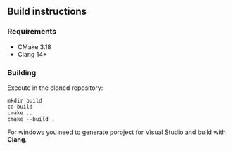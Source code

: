## Build instructions

### Requirements   
- CMake 3.18
- Clang 14+

### Building

Execute in the cloned repository:  
```
mkdir build
cd build
cmake ..
cmake --build .
```

For windows you need to generate poroject for Visual Studio and build with **Clang**.
